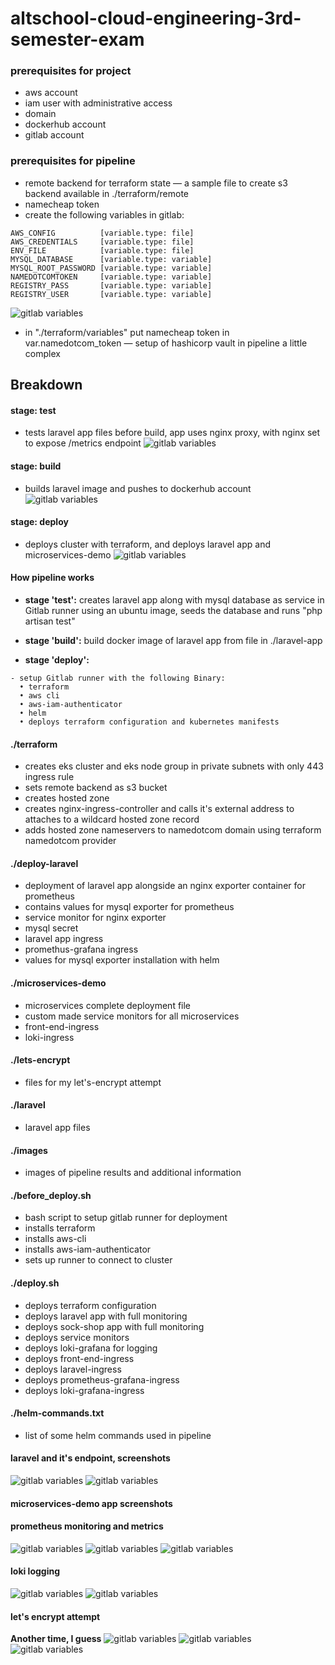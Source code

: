 # altschool-cloud-engineering-3rd-semester-exam

### prerequisites for project
- aws account
- iam user with administrative access
- domain
- dockerhub account
- gitlab account

### prerequisites for pipeline
- remote backend for terraform state — a sample file to create s3 backend available in ./terraform/remote
- namecheap token
- create the following variables in gitlab:
```
AWS_CONFIG          [variable.type: file]
AWS_CREDENTIALS     [variable.type: file]
ENV_FILE            [variable.type: file]
MYSQL_DATABASE      [variable.type: variable]
MYSQL_ROOT_PASSWORD [variable.type: variable]
NAMEDOTCOMTOKEN     [variable.type: variable]
REGISTRY_PASS       [variable.type: variable]
REGISTRY_USER       [variable.type: variable]
```
![gitlab variables](./images/gitlab-variables.png)
- in "./terraform/variables" put namecheap token in var.namedotcom_token — setup of hashicorp vault in pipeline a little complex

## Breakdown
#### stage: test
- tests laravel app files before build, app uses nginx proxy, with nginx set to expose /metrics endpoint
![gitlab variables](./images/test-stage.png)
#### stage: build
- builds laravel image and pushes to dockerhub account
![gitlab variables](./images/build-stage.png)
#### stage: deploy
- deploys cluster with terraform, and deploys laravel app and microservices-demo
![gitlab variables](./images/build-stage.png)
#### How pipeline works
- **stage 'test':** creates laravel app along with mysql database as service in Gitlab runner using an ubuntu image, seeds the database and runs "php artisan test"

- **stage 'build':** build docker image of laravel app from file in ./laravel-app

- **stage 'deploy':** 
```
- setup Gitlab runner with the following Binary:
  • terraform
  • aws cli 
  • aws-iam-authenticator
  • helm
  • deploys terraform configuration and kubernetes manifests
```
#### ./terraform
- creates eks cluster and eks node group in private subnets with only 443 ingress rule
- sets remote backend as s3 bucket
- creates hosted zone
- creates nginx-ingress-controller and calls it's external address to attaches to a wildcard hosted zone record
- adds hosted zone nameservers to namedotcom domain using terraform namedotcom provider
#### ./deploy-laravel
- deployment of laravel app alongside an nginx exporter container for prometheus
- contains values for mysql exporter for prometheus
- service monitor for nginx exporter
- mysql secret
- laravel app ingress
- promethus-grafana ingress
- values for mysql exporter installation with helm
#### ./microservices-demo
- microservices complete deployment file
- custom made service monitors for all microservices
- front-end-ingress
- loki-ingress
#### ./lets-encrypt
- files for my let's-encrypt attempt
#### ./laravel
- laravel app files
#### ./images
- images of pipeline results and additional information
#### ./before_deploy.sh
- bash script to setup gitlab runner for deployment
- installs terraform
- installs aws-cli
- installs aws-iam-authenticator
- sets up runner to connect to cluster
#### ./deploy.sh
- deploys terraform configuration
- deploys laravel app with full monitoring
- deploys sock-shop app with full monitoring
- deploys service monitors
- deploys loki-grafana for logging
- deploys front-end-ingress
- deploys laravel-ingress
- deploys prometheus-grafana-ingress
- deploys loki-grafana-ingress
#### ./helm-commands.txt
- list of some helm commands used in pipeline
#### laravel and it's endpoint, screenshots
![gitlab variables](./images/laravel.png)
![gitlab variables](./images/laravel-endpoint.png)
#### microservices-demo app screenshots

#### prometheus monitoring and metrics
![gitlab variables](./images/cpu-usage.png)
![gitlab variables](./images/memory-usage.png)
![gitlab variables](./images/service-monitors.png)
#### loki logging
![gitlab variables](./images/loki-grafana-laravel.png)
![gitlab variables](./images/loki-grafana-sock-shop.png)
#### let's encrypt attempt
**Another time, I guess**
![gitlab variables](./images/le-attempt-0.png)
![gitlab variables](./images/le-attempt-1.png)
![gitlab variables](./images/le-attempt-2.png)
